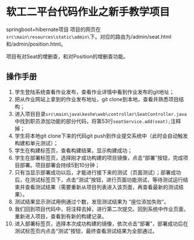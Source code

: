 
# 软工二平台代码作业之新手教学项目

springboot+hibernate项目
项目的网页在`src\main\resources\static\admin\`下。对应的路由为/admin/seat.html和/admin/position.html。


项目有对Seat的增删查，和对Position的增删查功能。


## 操作手册

1. 学生登陆系统查看作业发布，查看作业详情中看到作业发布的git地址；
2. 把从作业网站上拿到的作业发布地址，git clone到本地，查看并熟悉项目结构；
3. 进入项目目录`src\main\java\keshe\web\controller\SeatController.java`中找到职员添加功能的部分代码，将第53行`seatService.add(seat);`注释掉；
4. 学生将本地git clone下来的代码git push到作业提交系统中（此时会自动触发构建和单元测试）；
5. 学生在构建标签页，查看构建结果，显示构建成功；
6. 学生在部署标签页，选择刚才成功构建的项目镜像，点击“部署”按钮，完成项目部署。项目部署会持续5到10分钟；
7. 只有当显示部署成功以后，才能进行接下来的测试（页面测试）；部署成功后，在测试标签页下，点击“测试”按钮，进行页面功能测试，等待测试运行结束并查看测试结果（需要重新从项目列表进入该页面，再查看最新的测试结果）。
8. 测试结果显示测试用例通过个数，发现测试结果为 “座位添加失败”。
9. 我们回到项目代码中，将注释去掉，进行第二次提交。回到系统中作业页面，重新进入项目，查看到有新的构建记录。
10. 进入部署标签页，选择本次成功构建的镜像，依次点击“部署”，部署成功后在测试标签页内点击“测试”按钮，最终查看测试结果为全部通过。

